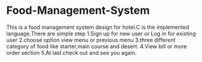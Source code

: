 # Food-Management-System
This is a food management system design for hotel.C is the implemented language.There are simple step
1.Sign up for new user or Log in for existing user
2.choose option view menu or previous menu
3.three different category of food like starter,main course and desert.
4.View bill or more order section 
5.At last check out and see you again.
